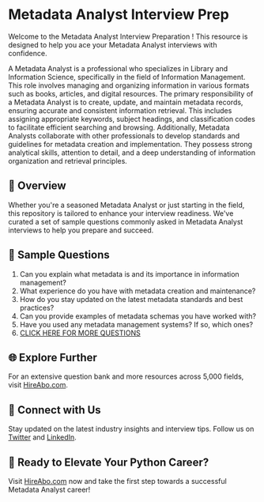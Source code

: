 # Metadata Analyst Interview Prep

Welcome to the Metadata Analyst Interview Preparation ! This resource is designed to help you ace your Metadata Analyst interviews with confidence.

A Metadata Analyst is a professional who specializes in Library and Information Science, specifically in the field of Information Management. This role involves managing and organizing information in various formats such as books, articles, and digital resources. The primary responsibility of a Metadata Analyst is to create, update, and maintain metadata records, ensuring accurate and consistent information retrieval. This includes assigning appropriate keywords, subject headings, and classification codes to facilitate efficient searching and browsing. Additionally, Metadata Analysts collaborate with other professionals to develop standards and guidelines for metadata creation and implementation. They possess strong analytical skills, attention to detail, and a deep understanding of information organization and retrieval principles.

## 🚀 Overview

Whether you're a seasoned Metadata Analyst or just starting in the field, this repository is tailored to enhance your interview readiness. We've curated a set of sample questions commonly asked in Metadata Analyst interviews to help you prepare and succeed.

## 📝 Sample Questions

1. Can you explain what metadata is and its importance in information management?
2. What experience do you have with metadata creation and maintenance?
3. How do you stay updated on the latest metadata standards and best practices?
4. Can you provide examples of metadata schemas you have worked with?
5. Have you used any metadata management systems? If so, which ones?
6. [CLICK HERE FOR MORE QUESTIONS](https://hireabo.com/job/18_1_27/Metadata%20Analyst)

## 🌐 Explore Further

For an extensive question bank and more resources across 5,000 fields, visit [HireAbo.com](https://www.hireabo.com).

## 📱 Connect with Us

Stay updated on the latest industry insights and interview tips. Follow us on [Twitter](https://twitter.com/hireabo) and [LinkedIn](https://www.linkedin.com/in/hire-abo-3609972a8/).

## 🚀 Ready to Elevate Your Python Career?

Visit [HireAbo.com](https://www.hireabo.com) now and take the first step towards a successful Metadata Analyst career!